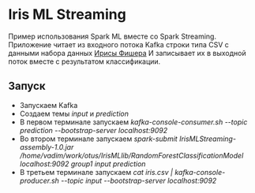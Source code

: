 # Iris ML Streaming

Пример использования Spark ML вместе со Spark Streaming.
Приложение читает из входного потока Kafka строки типа CSV с данными набора данных [Ирисы Фишера](https://ru.wikipedia.org/wiki/%D0%98%D1%80%D0%B8%D1%81%D1%8B_%D0%A4%D0%B8%D1%88%D0%B5%D1%80%D0%B0)
И записывает их в выходной поток вместе с результатом классификации.

## Запуск

* Запускаем Kafka
* Создаем темы *input* и *prediction*
* В первом терминале запускаем *kafka-console-consumer.sh --topic prediction --bootstrap-server localhost:9092*
* Во втором терминале запускаем *spark-submit IrisMLStreaming-assembly-1.0.jar /home/vadim/work/otus/IrisMLlib/RandomForestClassificationModel localhost:9092 group1 input prediction*
* В третьем терминале запускаем *cat iris.csv | kafka-console-producer.sh --topic input --bootstrap-server localhost:9092*
